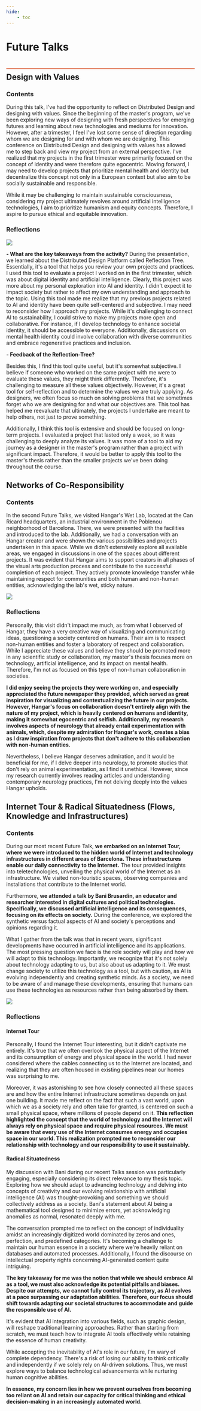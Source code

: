 ```yaml
---
hide:
    - toc
---
```


# Future Talks
<div style="height:2px; background-color: #E17858; margin-top: 40px; margin-bottom: -20px;"></div>

## Design with Values

###  Contents
During this talk, I've had the opportunity to reflect on Distributed Design and designing with values. Since the beginning of the master's program, we've been exploring new ways of designing with fresh perspectives for emerging futures and learning about new technologies and mediums for innovation. However, after a trimester, I feel I've lost some sense of direction regarding whom we are designing for and with whom we are designing. This conference on Distributed Design and designing with values has allowed me to step back and view my project from an external perspective. I've realized that my projects in the first trimester were primarily focused on the concept of identity and were therefore quite egocentric. Moving forward, I may need to develop projects that prioritize mental health and identity but decentralize this concept not only in a European context but also aim to be socially sustainable and responsible.

While it may be challenging to maintain sustainable consciousness, considering my project ultimately revolves around artificial intelligence technologies, I aim to prioritize humanism and equity concepts. Therefore, I aspire to pursue ethical and equitable innovation.

###  Reflections
![](../images/term2/FutureTalks/Tree.png)

**- What are the key takeaways from the activity?**
During the presentation, we learned about the Distributed Design Platform called Reflection Tree. Essentially, it's a tool that helps you review your own projects and practices. I used this tool to evaluate a project I worked on in the first trimester, which was about digital identity and artificial intelligence. Clearly, this project was more about my personal exploration into AI and identity. I didn't expect it to impact society but rather to affect my own understanding and approach to the topic. Using this tool made me realize that my previous projects related to AI and identity have been quite self-centered and subjective. I may need to reconsider how I approach my projects. While it's challenging to connect AI to sustainability, I could strive to make my projects more open and collaborative. For instance, if I develop technology to enhance societal identity, it should be accessible to everyone. Additionally, discussions on mental health identity could involve collaboration with diverse communities and embrace regenerative practices and inclusion.

**- Feedback of  the Reflection-Tree?**

Besides this, I find this tool quite useful, but it's somewhat subjective. I believe if someone who worked on the same project with me were to evaluate these values, they might think differently. Therefore, it's challenging to measure all these values objectively. However, it's a great tool for self-reflection and to determine the values we are truly applying. As designers, we often focus so much on solving problems that we sometimes forget who we are designing for and what our objectives are. This tool has helped me reevaluate that ultimately, the projects I undertake are meant to help others, not just to prove something.

Additionally, I think this tool is extensive and should be focused on long-term projects. I evaluated a project that lasted only a week, so it was challenging to deeply analyze its values. It was more of a tool to aid my journey as a designer in the master's program rather than a project with significant impact. Therefore, it would be better to apply this tool to the master's thesis rather than the smaller projects we've been doing throughout the course.


## Networks of Co-Responsibility

###  Contents
In the second Future Talks, we visited Hangar's Wet Lab, located at the Can Ricard headquarters, an industrial environment in the Poblenou neighborhood of Barcelona. There, we were presented with the facilities and introduced to the lab. Additionally, we had a conversation with an Hangar creator and were shown the various possibilities and projects undertaken in this space. While we didn't extensively explore all available areas, we engaged in discussions in one of the spaces about different projects. It was evident that Hangar aims to support creators in all phases of the visual arts production process and contribute to the successful completion of each project. They actively promote knowledge transfer while maintaining respect for communities and both human and non-human entities, acknowledging the lab's wet, sticky nature.

![](../images/term2/FutureTalks/Hangar.jpg)

###  Reflections
Personally, this visit didn't impact me much, as from what I observed of Hangar, they have a very creative way of visualizing and communicating ideas, questioning a society centered on humans. Their aim is to respect non-human entities and foster a laboratory of respect and collaboration. While I appreciate these values and believe they should be promoted more in any scientific study or collaboration, my master's thesis focuses more on technology, artificial intelligence, and its impact on mental health. Therefore, I'm not as focused on this type of non-human collaboration in societies.

**I did enjoy seeing the projects they were working on, and especially appreciated the future newspaper they provided, which served as great inspiration for visualizing and contextualizing the future in our projects. However, Hangar's focus on collaboration doesn't entirely align with the nature of my project, which is heavily centered on humans and identity, making it somewhat egocentric and selfish. Additionally, my research involves aspects of neurology that already entail experimentation with animals, which, despite my admiration for Hangar's work, creates a bias as I draw inspiration from projects that don't adhere to this collaboration with non-human entities.**

Nevertheless, I believe Hangar deserves admiration, and it would be beneficial for me, if I delve deeper into neurology, to promote studies that don't rely on animal experimentation, as I find it unethical. However, since my research currently involves reading articles and understanding contemporary neurology practices, I'm not delving deeply into the values Hangar upholds.


## Internet Tour & Radical Situatedness (Flows, Knowledge and Infrastructures)

###  Contents
During our most recent Future Talk, **we embarked on an Internet Tour, where we were introduced to the hidden world of Internet and technology infrastructures in different areas of Barcelona. These infrastructures enable our daily connectivity to the Internet.** The tour provided insights into teletechnologies, unveiling the physical world of the Internet as an infrastructure. We visited non-touristic spaces, observing companies and installations that contribute to the Internet world.

Furthermore, **we attended a talk by Bani Brusardin, an educator and researcher interested in digital cultures and political technologies. Specifically, we discussed artificial intelligence and its consequences, focusing on its effects on society.** During the conference, we explored the synthetic versus factual aspects of AI and society's perceptions and opinions regarding it. 

What I gather from the talk was that in recent years, significant developments have occurred in artificial intelligence and its applications. The most pressing question we face is the role society will play and how we will adapt to this technology. Importantly, we recognize that it's not solely about technology adapting to us, but also about us adapting to it. We must change society to utilize this technology as a tool, but with caution, as AI is evolving independently and creating synthetic minds. As a society, we need to be aware of and manage these developments, ensuring that humans can use these technologies as resources rather than being absorbed by them.

![](../images/term2/FutureTalks/Internet.jpg)

###  Reflections
####  Internet Tour
Personally, I found the Internet Tour interesting, but it didn't captivate me entirely. It's true that we often overlook the physical aspect of the Internet and its consumption of energy and physical space in the world. I had never considered where the cables connecting us to the Internet are located, and realizing that they are often housed in existing pipelines near our homes was surprising to me.

Moreover, it was astonishing to see how closely connected all these spaces are and how the entire Internet infrastructure sometimes depends on just one building. It made me reflect on the fact that such a vast world, upon which we as a society rely and often take for granted, is centered on such a small physical space, where millions of people depend on it. **This reflection highlighted the concept that the world of technology and the Internet will always rely on physical space and require physical resources. We must be aware that every use of the Internet consumes energy and occupies space in our world. This realization prompted me to reconsider our relationship with technology and our responsibility to use it sustainably.**

####  Radical Situatedness
My discussion with Bani during our recent Talks session was particularly engaging, especially considering its direct relevance to my thesis topic. Exploring how we should adapt to advancing technology and delving into concepts of creativity and our evolving relationship with artificial intelligence (AI) was thought-provoking and something we should collectively address as a society. Bani's statement about AI being a mathematical tool designed to minimize errors, yet acknowledging anomalies as normal, resonated deeply with me.

The conversation prompted me to reflect on the concept of individuality amidst an increasingly digitized world dominated by zeros and ones, perfection, and predefined categories. It's becoming a challenge to maintain our human essence in a society where we're heavily reliant on databases and automated processes. Additionally, I found the discourse on intellectual property rights concerning AI-generated content quite intriguing.

**The key takeaway for me was the notion that while we should embrace AI as a tool, we must also acknowledge its potential pitfalls and biases. Despite our attempts, we cannot fully control its trajectory, as AI evolves at a pace surpassing our adaptation abilities. Therefore, our focus should shift towards adapting our societal structures to accommodate and guide the responsible use of AI.**

It's evident that AI integration into various fields, such as graphic design, will reshape traditional learning approaches. Rather than starting from scratch, we must teach how to integrate AI tools effectively while retaining the essence of human creativity.

While accepting the inevitability of AI's role in our future, I'm wary of complete dependency. There's a risk of losing our ability to think critically and independently if we solely rely on AI-driven solutions. Thus, we must explore ways to balance technological advancements while nurturing human cognitive abilities.

**In essence, my concern lies in how we prevent ourselves from becoming too reliant on AI and retain our capacity for critical thinking and ethical decision-making in an increasingly automated world.**


